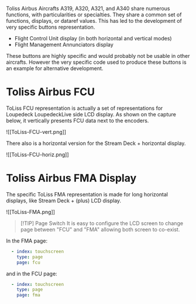 Toliss Airbus Aircrafts A319, A320, A321, and A340 share numerous functions, with particularities or specialties. They share a common set of functions, displays, or dataref values. This has led to the development of very specific buttons representation.

- Flight Control Unit display (in both horizontal and vertical modes)
- Flight Management Annunciators display

These buttons are highly specific and would probably not be usable in other aircrafts. However the very specific code used to produce these buttons is an example for alternative development.

# Toliss Airbus FCU

ToLiss FCU representation is actually a set of representations for Loupedeck LoupedeckLive side LCD display. As shown on the capture below, it vertically presents FCU data next to the encoders.

![[ToLiss-FCU-vert.png]]

There also is a horizontal version for the Stream Deck + horizontal display.

![[ToLiss-FCU-horiz.png]]

# Toliss Airbus FMA Display

The specific ToLiss FMA representation is made for long horizontal displays, like Stream Deck + (plus) LCD display.

![[ToLiss-FMA.png]]

> [!TIP] Page Switch
> It is easy to configure the LCD screen to change page between "FCU" and "FMA" allowing both screen to co-exist.

In the FMA page:

```yaml
  - index: touchscreen
    type: page
    page: fcu
```

and in the FCU page:

```yaml
  - index: touchscreen
    type: page
    page: fma
```
